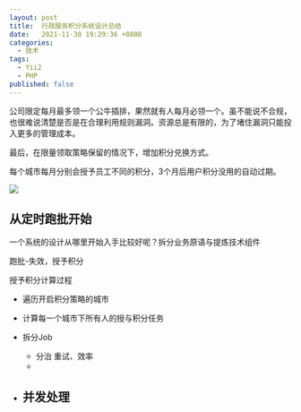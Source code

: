 ```yaml
---
layout: post
title:  行政服务积分系统设计总结
date:   2021-11-30 19:29:36 +0800
categories:
  - 技术
tags:
  - Yii2
  - PHP
published: false
---
```



公司限定每月最多领一个公牛插排，果然就有人每月必领一个。虽不能说不合规，也很难说清楚是否是在合理利用规则漏洞。资源总是有限的，为了堵住漏洞只能投入更多的管理成本。

最后，在限量领取策略保留的情况下，增加积分兑换方式。

每个城市每月分别会授予员工不同的积分，3个月后用户积分没用的自动过期。 


![](/assets/lavanna-iter211203.arch-4.drawio.png)

## 从定时跑批开始

一个系统的设计从哪里开始入手比较好呢？拆分业务原语与提炼技术组件


跑批-失效，授予积分

授予积分计算过程

- 遍历开启积分策略的城市

- 计算每一个城市下所有人的授与积分任务

- 拆分Job

  - 分治
    重试、效率
  -
  
- 并发处理
  - 

